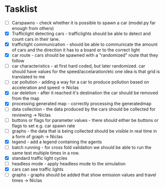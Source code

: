 # Tasklist
- [ ] Carspawns - check whether it is possible to spawn a car (model.py far enough from others)
- [x] Trafficlight detecting cars - trafficlights should be able to detect and count cars in their lane.
- [x] trafficlight communication - should be able to communicate the amount of cars and the direction it has to a board or to the correct light
- [X] car route - cars should be spawned with a "randomized" route that they follow
- [ ] car characteristics - at first hard coded, but later randomized. car should have values for the speed/accelaration/etc one idea is that grid is translated to me
- [ ] car pollution - adding a way for a car to produce pollution based on acceleration and speed -> Niclas
- [x] car deletion - after it reached it's destination the car should be removed from the map
- [x] processing generated map - correctly processing the generatedmap
- [ ] data collection - the data produced by the cars should be collected for reviewing -> Niclas 
- [ ] buttons or flags for parameter values - there should either be buttons or flags to set e.g. car spawn rate
- [ ] graphs - the data that is being collected should be visible in real time in a form of graph -> Niclas 
- [x] legend - add a legend containing the agents
- [ ] batch running - for cross fold validation we should be able to run the same test multiple times in a row.
- [x] standard traffic light cycles
- [ ] headless mode - apply headless mode to the simulation
- [x] cars can see traffic lights
- [ ] graphs - graphs should be added that show emission values and travel times -> Niclas 